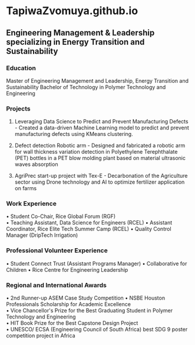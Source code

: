# TapiwaZvomuya.github.io
## Engineering Management & Leadership specializing in Energy Transition and Sustainability

### Education
Master of Engineering Management and Leadership, Energy Transition and Sustainability 
Bachelor of Technology in Polymer Technology and Engineering

### Projects
1. Leveraging Data Science to Predict and Prevent Manufacturing Defects - Created a data-driven Machine Learning model to predict and prevent manufacturing defects using KMeans clustering.

2. Defect detection Robotic arm - Designed and fabricated a robotic arm for wall thickness variation detection in Polyethylene Terephthalate (PET) bottles in a 
PET blow molding plant based on material ultrasonic waves absorption

3. AgriPrec start-up project with Tex-E - Decarbonation of the Agriculture sector using Drone technology and AI to optimize fertilizer application on farms

### Work Experience
• Student Co-Chair, Rice Global Forum (RGF)       
• Teaching Assistant, Data Science for Engineers (RCEL)
• Assistant Coordinator, Rice Elite Tech Summer Camp (RCEL) 
• Quality Control Manager (DripTech Irrigation)     

### Professional Volunteer Experience
• Student Connect Trust (Assistant Programs Manager)
• Collaborative for Children 
• Rice Centre for Engineering Leadership

### Regional and International Awards
• 2nd Runner-up ASEM Case Study Competition
• NSBE Houston Professionals Scholarship for Academic Excellence                                                                                         
• Vice Chancellor's Prize for the Best Graduating Student in Polymer Technology and Engineering                      
• HIT Book Prize for the Best Capstone Design Project                      
• UNESCO/ ECSA (Engineering Council of South Africa) best SDG 9 poster competition project in Africa 

